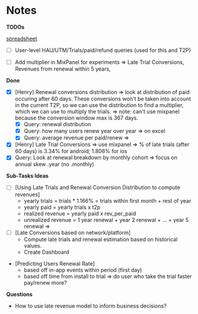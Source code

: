 # Notes

**TODOs**

[spreadsheet](https://docs.google.com/spreadsheets/d/1VNfA5q5SdOfmZ4EPrr8H9BdEB1UZA6sa2dQinBUp_oE/edit?gid=0#gid=0)

- [ ] User-level HAU/UTM/Trials/paid/refund queries (used for this and T2P)
- [ ] Add multiplier in MixPanel for experiments => Late Trial Conversions, Revenues from renewal within 5 years,


**Done**

- [X] [Henry] Renewal conversions distribution => look at distribution
      of paid occuring after 60 days. These conversions won't be taken into
      account in the current T2P, so we can use the distribution to find a
      multiplier, which we can use to multiply the trials. => note: can't use
      mixpanel because the conversion window max is 367 days.
    - [X] Query: renewal distribution
    - [X] Query: how many users renew year over year => on excel
    - [X] Query: average revenue per paid/renew =>
- [X] [Henry] Late Trial Conversions => use mixpanel => % of late trials (after 60 days) is 3.34% for android; 1.806% for ios
- [X] Query: Look at renewal breakdown by monthly cohort => focus on annual skew .year (no .monthly)

**Sub-Tasks Ideas**

- [ ] [Using Late Trials and Renewal Conversion Distribution to compute revenues]
    * yearly trials = trials * 1.166% = trials within first month + rest of year
    * yearly paid = yearly trials x t2p
    * realized revenue = yearly paid x rev_per_paid
    * unrealized revenue = 1 year renewal + year 2 renewal + ... + year 5 renewal =>
- [ ] [Late Conversions based on network/platform]
    * Compute late trials and renewal estimation based on historical values.
    * Create Dashboard
- [Predicting Users Renewal Rate]
    * based off in-app events within period (first day)
    * based off time from install to trial => do user who take the trial faster pay/renew more?



**Questions**

- How to use late revenue model to inform business decisions?
